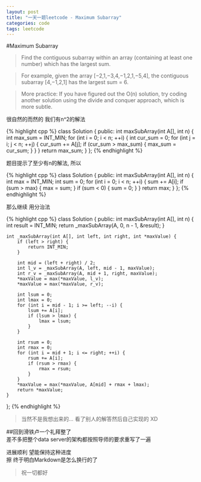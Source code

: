 ```yaml
---
layout: post
title: "一天一题leetcode - Maximum Subarray"
categories: code
tags: leetcode
---
```


#Maximum Subarray

>Find the contiguous subarray within an array (containing at least one number) which has the largest sum.

>For example, given the array [−2,1,−3,4,−1,2,1,−5,4],
>the contiguous subarray [4,−1,2,1] has the largest sum = 6.

>More practice:
>If you have figured out the O(n) solution, try coding another solution using the divide and conquer approach, which is more subtle.

很自然的而然的 我们有n^2的解法

{% highlight cpp %}
class Solution {
public:
    int maxSubArray(int A[], int n) {
        int max_sum = INT_MIN;
        for (int i = 0; i < n; ++i) {
            int cur_sum = 0;
            for (int j = i; j < n; ++j) {
                cur_sum += A[j];
                if (cur_sum > max_sum) {
                    max_sum = cur_sum;
                }
            }
        }
        return max_sum;
    }
};
{% endhighlight %}

题目提示了至少有n的解法, 所以

{% highlight cpp %}
class Solution {
public:
    int maxSubArray(int A[], int n) {
        int max = INT_MIN;
        int sum = 0;
        for (int i = 0; i < n; ++i) {
            sum += A[i];
            if (sum > max) {
                max = sum;
            }
            if (sum < 0) {
                sum = 0;
            }
        }
        return max;
    }
};
{% endhighlight %}

那么继续 用分治法

{% highlight cpp %}
class Solution {
public:
    int maxSubArray(int A[], int n) {
        int result = INT_MIN;
        return _maxSubArray(A, 0, n - 1, &result);
    }
    
    int _maxSubArray(int A[], int left, int right, int *maxValue) {
        if (left > right) {
            return INT_MIN;
        }
        
        int mid = (left + right) / 2;
        int l_v = _maxSubArray(A, left, mid - 1, maxValue);
        int r_v = _maxSubArray(A, mid + 1, right, maxValue);
        *maxValue = max(*maxValue, l_v);
        *maxValue = max(*maxValue, r_v);
        
        int lsum = 0;
        int lmax = 0;
        for (int i = mid - 1; i >= left; --i) {
            lsum += A[i];
            if (lsum > lmax) {
                lmax = lsum;
            }
        }
        
        int rsum = 0;
        int rmax = 0;
        for (int i = mid + 1; i <= right; ++i) {
            rsum += A[i];
            if (rsum > rmax) {
                rmax = rsum;
            }
        }
        *maxValue = max(*maxValue, A[mid] + rmax + lmax);
        return *maxValue;
    }
};
{% endhighlight %}

>当然不是我想出来的... 看了别人的解答然后自己实现的 XD

##回到滑铁卢一个礼拜整了    
差不多把整个data server的架构都按照导师的要求重写了一遍 


进展顺利 望能保持这种进度   
擦 终于明白Markdown是怎么换行的了   
>祝一切都好